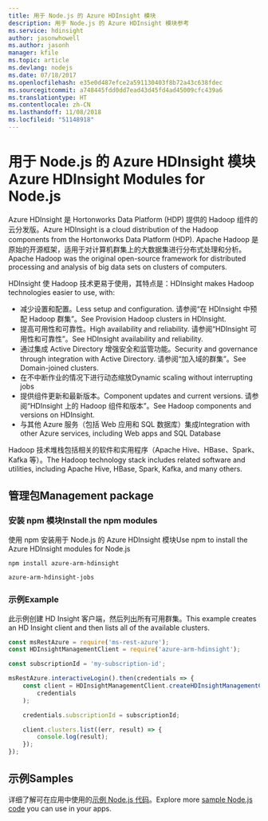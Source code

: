 ```yaml
---
title: 用于 Node.js 的 Azure HDInsight 模块
description: 用于 Node.js 的 Azure HDInsight 模块参考
ms.service: hdinsight
author: jasonwhowell
ms.author: jasonh
manager: kfile
ms.topic: article
ms.devlang: nodejs
ms.date: 07/18/2017
ms.openlocfilehash: e35e0d487efce2a591130403f8b72a43c638fdec
ms.sourcegitcommit: a748445fdd0dd7ead43d45fd4ad45009cfc439a6
ms.translationtype: HT
ms.contentlocale: zh-CN
ms.lasthandoff: 11/08/2018
ms.locfileid: "51148918"
---
```

# <a name="azure-hdinsight-modules-for-nodejs"></a><span data-ttu-id="f2d53-103">用于 Node.js 的 Azure HDInsight 模块</span><span class="sxs-lookup"><span data-stu-id="f2d53-103">Azure HDInsight Modules for Node.js</span></span>

<span data-ttu-id="f2d53-104">Azure HDInsight 是 Hortonworks Data Platform (HDP) 提供的 Hadoop 组件的云分发版。</span><span class="sxs-lookup"><span data-stu-id="f2d53-104">Azure HDInsight is a cloud distribution of the Hadoop components from the Hortonworks Data Platform (HDP).</span></span> <span data-ttu-id="f2d53-105">Apache Hadoop 是原始的开源框架，适用于对计算机群集上的大数据集进行分布式处理和分析。</span><span class="sxs-lookup"><span data-stu-id="f2d53-105">Apache Hadoop was the original open-source framework for distributed processing and analysis of big data sets on clusters of computers.</span></span>

<span data-ttu-id="f2d53-106">HDInsight 使 Hadoop 技术更易于使用，其特点是：</span><span class="sxs-lookup"><span data-stu-id="f2d53-106">HDInsight makes Hadoop technologies easier to use, with:</span></span>
- <span data-ttu-id="f2d53-107">减少设置和配置。</span><span class="sxs-lookup"><span data-stu-id="f2d53-107">Less setup and configuration.</span></span> <span data-ttu-id="f2d53-108">请参阅“在 HDInsight 中预配 Hadoop 群集”。</span><span class="sxs-lookup"><span data-stu-id="f2d53-108">See Provision Hadoop clusters in HDInsight.</span></span>
- <span data-ttu-id="f2d53-109">提高可用性和可靠性。</span><span class="sxs-lookup"><span data-stu-id="f2d53-109">High availability and reliability.</span></span> <span data-ttu-id="f2d53-110">请参阅“HDInsight 可用性和可靠性”。</span><span class="sxs-lookup"><span data-stu-id="f2d53-110">See HDInsight availability and reliability.</span></span>
- <span data-ttu-id="f2d53-111">通过集成 Active Directory 增强安全和监管功能。</span><span class="sxs-lookup"><span data-stu-id="f2d53-111">Security and governance through integration with Active Directory.</span></span> <span data-ttu-id="f2d53-112">请参阅“加入域的群集”。</span><span class="sxs-lookup"><span data-stu-id="f2d53-112">See Domain-joined clusters.</span></span>
- <span data-ttu-id="f2d53-113">在不中断作业的情况下进行动态缩放</span><span class="sxs-lookup"><span data-stu-id="f2d53-113">Dynamic scaling without interrupting jobs</span></span>
- <span data-ttu-id="f2d53-114">提供组件更新和最新版本。</span><span class="sxs-lookup"><span data-stu-id="f2d53-114">Component updates and current versions.</span></span> <span data-ttu-id="f2d53-115">请参阅“HDInsight 上的 Hadoop 组件和版本”。</span><span class="sxs-lookup"><span data-stu-id="f2d53-115">See Hadoop components and versions on HDInsight.</span></span>
- <span data-ttu-id="f2d53-116">与其他 Azure 服务（包括 Web 应用和 SQL 数据库）集成</span><span class="sxs-lookup"><span data-stu-id="f2d53-116">Integration with other Azure services, including Web apps and SQL Database</span></span>

<span data-ttu-id="f2d53-117">Hadoop 技术堆栈包括相关的软件和实用程序（Apache Hive、HBase、Spark、Kafka 等）。</span><span class="sxs-lookup"><span data-stu-id="f2d53-117">The Hadoop technology stack includes related software and utilities, including Apache Hive, HBase, Spark, Kafka, and many others.</span></span> 

## <a name="management-package"></a><span data-ttu-id="f2d53-118">管理包</span><span class="sxs-lookup"><span data-stu-id="f2d53-118">Management package</span></span>

### <a name="install-the-npm-modules"></a><span data-ttu-id="f2d53-119">安装 npm 模块</span><span class="sxs-lookup"><span data-stu-id="f2d53-119">Install the npm modules</span></span>

<span data-ttu-id="f2d53-120">使用 npm 安装用于 Node.js 的 Azure HDInsight 模块</span><span class="sxs-lookup"><span data-stu-id="f2d53-120">Use npm to install the Azure HDInsight modules for Node.js</span></span>

```bash
npm install azure-arm-hdinsight
```

```bash
azure-arm-hdinsight-jobs
```

### <a name="example"></a><span data-ttu-id="f2d53-121">示例</span><span class="sxs-lookup"><span data-stu-id="f2d53-121">Example</span></span> 

<span data-ttu-id="f2d53-122">此示例创建 HD Insight 客户端，然后列出所有可用群集。</span><span class="sxs-lookup"><span data-stu-id="f2d53-122">This example creates an HD Insight client and then lists all of the available clusters.</span></span> 

```javascript
const msRestAzure = require('ms-rest-azure');
const HDInsightManagementClient = require('azure-arm-hdinsight');

const subscriptionId = 'my-subscription-id';

msRestAzure.interactiveLogin().then(credentials => {
    const client = HDInsightManagementClient.createHDInsightManagementClient(
        credentials
    );

    credentials.subscriptionId = subscriptionId;

    client.clusters.list((err, result) => {
        console.log(result);
    });
});
```

## <a name="samples"></a><span data-ttu-id="f2d53-123">示例</span><span class="sxs-lookup"><span data-stu-id="f2d53-123">Samples</span></span>

<span data-ttu-id="f2d53-124">详细了解可在应用中使用的[示例 Node.js 代码](https://azure.microsoft.com/resources/samples/?platform=nodejs)。</span><span class="sxs-lookup"><span data-stu-id="f2d53-124">Explore more [sample Node.js code](https://azure.microsoft.com/resources/samples/?platform=nodejs) you can use in your apps.</span></span>
